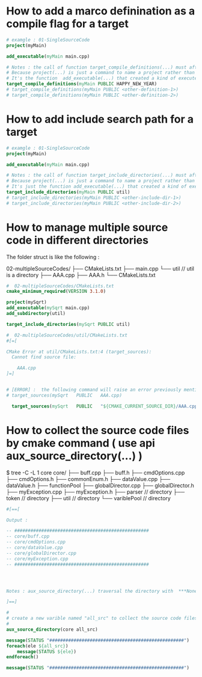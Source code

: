 # How to add a marco definination as a compile flag for a target
```cmake
# examgle : 01-SingleSourceCode
project(myMain)

add_executable(myMain main.cpp)

# Notes : the call of function target_compile_definitions(...) must after add_executable(...)
# Because project(...) is just a command to name a project rather than a target
# It's the function  add_executable(...) that created a kind of executeable target
target_compile_definitions(myMain PUBLIC HAPPY_NEW_YEAR)
# target_compile_definitions(myMain PUBLIC <other-definition-1>)
# target_compile_definitions(myMain PUBLIC <other-definition-2>)

```



# How to add include search path for a target
```cmake
# examgle : 01-SingleSourceCode
project(myMain)

add_executable(myMain main.cpp)

# Notes : the call of function target_include_directories(...) must after add_executable(...)
# Because project(...) is just a command to name a project rather than a target
# It's just the function add_executable(...) that created a kind of executeable target
target_include_directories(myMain PUBLIC util)
# target_include_directories(myMain PUBLIC <other-include-dir-1>)
# target_include_directories(myMain PUBLIC <other-include-dir-2>)

```



# How to manage multiple source code in different directories

The folder struct is like the following : 

02-multipleSourceCodes/
├── CMakeLists.txt
├── main.cpp
└── util             // util is a directory
    ├── AAA.cpp
    ├── AAA.h
    └── CMakeLists.txt



```cmake
#  02-multipleSourceCodes/CMakeLists.txt
cmake_minimum_required(VERSION 3.1.0)

project(mySqrt)
add_executable(mySqrt main.cpp)
add_subdirectory(util)

target_include_directories(mySqrt PUBLIC util)
```



```cmake
#  02-multipleSourceCodes/util/CMakeLists.txt
#[=[

CMake Error at util/CMakeLists.txt:4 (target_sources):
  Cannot find source file:

    AAA.cpp
]=]


# [ERROR] :  the following command will raise an error previously mentioned
# target_sources(mySqrt   PUBLIC   AAA.cpp)

  target_sources(mySqrt   PUBLIC   "${CMAKE_CURRENT_SOURCE_DIR}/AAA.cpp")

```

# How to collect the source code files by cmake command ( use api aux_source_directory(...) )
$ tree -C -L 1 core
core/
├── buff.cpp
├── buff.h
├── cmdOptions.cpp
├── cmdOptions.h
├── commonEnum.h
├── dataValue.cpp
├── dataValue.h
├── functionPool
├── globalDirector.cpp
├── globalDirector.h
├── myException.cpp
├── myException.h
├── parser              // directory
├── token               // directory
├── util                // directory
└── variblePool         // directory


```cmake
#[==[

Output : 

-- ##################################################
-- core/buff.cpp
-- core/cmdOptions.cpp
-- core/dataValue.cpp
-- core/globalDirector.cpp
-- core/myException.cpp
-- ##################################################




Notes : aux_source_directory(...) traversal the directory with  ***None*** recursive

]==]

#
# create a new varible named "all_src" to collect the source code files into a list
#
aux_source_directory(core all_src)

message(STATUS "##################################################")
foreach(ele ${all_src})
    message(STATUS ${ele})
endforeach()

message(STATUS "##################################################")

```




